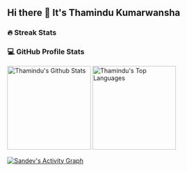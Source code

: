 ## Hi there 👋 It's Thamindu Kumarwansha

<!--
**thamindumk/thamindumk** is a ✨ _special_ ✨ repository because its `README.md` (this file) appears on your GitHub profile.

Here are some ideas to get you started:

- 🔭 I’m currently working on ...
- 🌱 I’m currently learning ...
- 👯 I’m looking to collaborate on ...
- 🤔 I’m looking for help with ...
- 💬 Ask me about ...
- 📫 How to reach me: ...
- 😄 Pronouns: ...
- ⚡ Fun fact: ...
-->


<p>
<h3>🔥 Streak Stats</h3>

<!-- GitHub Readme Streak Stats - https://github.com/DenverCoder1/github-readme-streak-stats -->

<h3>💻 GitHub Profile Stats</h3>

  <!-- https://github.com/anuraghazra/github-readme-stats -->

  <a href="https://github.com/thamindumk/github-readme-stats"><img alt="Thamindu's Github Stats" src="https://github-readme-stats.vercel.app/api/?username=thamindumk&show_icons=true&include_all_commits=true&count_private=true&theme=react&hide_border=true&bg_color=1F222E&title_color=F85D7F&icon_color=F8D866" height="192px"/></a>
  <a href="https://github.com/thamindumk/github-readme-stats"><img alt="Thamindu's Top Languages" src="https://github-readme-stats.vercel.app/api/top-langs/?username=thamindumk&langs_count=8&layout=compact&theme=react&hide_border=true&bg_color=1F222E&title_color=F85D7F&icon_color=F8D866&hide=Jupyter%20Notebook,Roff" height="192px"/></a>
  <br/>

  
  
  <!-- https://github.com/ashutosh00710/github-readme-activity-graph -->

  <a href="https://github.com/thamindumk/github-readme-activity-graph"><img alt="Sandev's Activity Graph" src="https://github-readme-activity-graph.vercel.app/graph/?username=thamindumk&bg_color=1F222E&color=F8D866&line=F85D7F&point=FFFFFF&hide_border=true" /></a>
</p>

